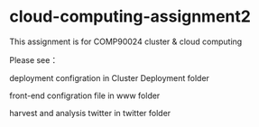 # cloud-computing-assignment2
This assignment is for COMP90024 cluster & cloud computing

Please see：

deployment configration in Cluster Deployment folder

front-end configration file in www folder

harvest and analysis twitter in twitter folder
